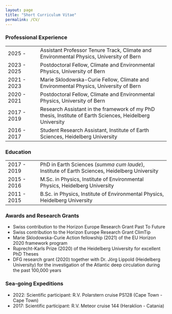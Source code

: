 ```yaml
---
layout: page
title: "Short Curriculum Vitae"
permalink: /CV/
---
```



### Professional Experience  

<table>
<colgroup>
<col width="20%" />
<col width="80%" />
</colgroup>
<tbody>
<tr>
<td markdown="span">2025 - </td>
<td markdown="span">Assistant Professor Tenure Track, Climate and Environmental Physics, University of Bern</td>
</tr>
<tr>
<td markdown="span">2023 - 2025</td>
<td markdown="span">Postdoctoral Fellow, Climate and Environmental Physics, University of Bern</td>
</tr>
<tr>
<td markdown="span">2021 - 2023</td>
<td markdown="span">Marie Sklodowska-Curie Fellow, Climate and Environmental Physics, University of Bern</td>
</tr>
<tr>
<td markdown="span">2020 - 2021</td>
<td markdown="span">Postdoctoral Fellow, Climate and Environmental Physics, University of Bern</td>
</tr>
<tr>
  <td markdown="span">2017 - 2019</td>
  <td markdown="span">Research Assistant in the framework of my PhD thesis, Institute of Earth Sciences, Heidelberg University</td>
</tr>
<tr>
  <td markdown="span">2016 - 2017</td>
  <td markdown="span">Student Research Assistant, Institute of Earth Sciences, Heidelberg University</td>
</tr>
</tbody>
</table>

### Education  

<table>
<colgroup>
<col width="20%" />
<col width="80%" />
</colgroup>
<tbody>
<tr>
<td markdown="span">2017 - 2019</td>
<td markdown="span">PhD in Earth Sciences (<em>summa cum laude</em>), Institute of Earth Sciences, Heidelberg University</td>
</tr>
<tr>
<td markdown="span">2015 - 2016</td>
<td markdown="span">M.Sc. in Physics, Institute of Environmental Physics, Heidelberg University</td>
</tr>
<tr>
  <td markdown="span">2011 - 2015</td>
  <td markdown="span">B.Sc. in Physics, Institute of Environmental Physics, Heidelberg University</td>
</tr>
</tbody>
</table>

### Awards and Research Grants
- Swiss contribution to the Horizon Europe Research Grant Past To Future
- Swiss contribution to the Horizon Europe Research Grant ClimTip
- Marie Sklodowska-Curie Action fellowship (2021) of the EU Horizon 2020 framework program
- Ruprecht-Karls Prize (2020) of the Heidelberg University for excellent PhD Theses
- DFG research grant (2020) together with Dr. Jörg Lippold (Heidelberg University) for the investigation of the Atlantic deep circulation during the past 100,000 years


### Sea-going Expeditions
- 2022: Scientific participant: R.V. Polarstern cruise PS128 (Cape Town - Cape Town)
- 2017: Scientific participant: R.V. Meteor cruise 144 (Heraklion - Catania)
